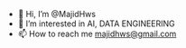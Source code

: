 - 👋 Hi, I’m @MajidHws
- 👀 I’m interested in AI, DATA ENGINEERING 
- 📫 How to reach me majidhws@gmail.com

<!---
MajidHws/MajidHws is a ✨ special ✨ repository because its `README.md` (this file) appears on your GitHub profile.
You can click the Preview link to take a look at your changes.
--->
